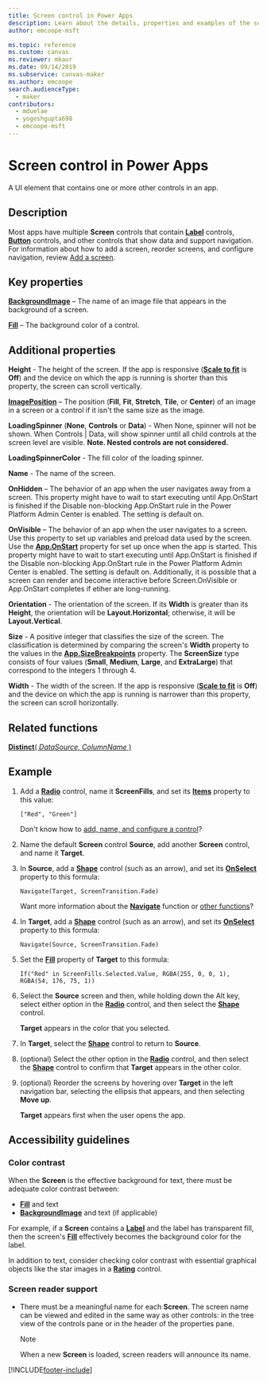 ```yaml
---
title: Screen control in Power Apps
description: Learn about the details, properties and examples of the screen control in Power Apps.
author: emcoope-msft

ms.topic: reference
ms.custom: canvas
ms.reviewer: mkaur
ms.date: 09/14/2019
ms.subservice: canvas-maker
ms.author: emcoope
search.audienceType: 
  - maker
contributors:
  - mduelae
  - yogeshgupta698
  - emcoope-msft
---
```

# Screen control in Power Apps

A UI element that contains one or more other controls in an app.

## Description

Most apps have multiple **Screen** controls that contain **[Label](control-text-box.md)** controls, **[Button](control-button.md)** controls, and other controls that show data and support navigation. For information about how to add a screen, reorder screens, and configure navigation, review [Add a screen](../add-screen-context-variables.md).

## Key properties

**[BackgroundImage](properties-visual.md)** – The name of an image file that appears in the background of a screen.

**[Fill](properties-color-border.md)** – The background color of a control.

## Additional properties

**Height** - The height of the screen. If the app is responsive ([**Scale to fit**](../set-aspect-ratio-portrait-landscape.md#change-screen-size-and-orientation) is **Off**) and the device on which the app is running is shorter than this property, the screen can scroll vertically.

**[ImagePosition](properties-visual.md)** – The position (**Fill**, **Fit**, **Stretch**, **Tile**, or **Center**) of an image in a screen or a control if it isn't the same size as the image.

**LoadingSpinner** (**None**, **Controls** or **Data**) - When None, spinner will not be shown. When Controls | Data, will show  spinner until all child controls at the screen level are visible. **Note. Nested controls are not considered.**

**LoadingSpinnerColor** - The fill color of the loading spinner.

**Name** - The name of the screen.

**OnHidden** – The behavior of an app when the user navigates away from a screen. This property might have to wait to start executing until App.OnStart is finished if the Disable non-blocking App.OnStart rule in the Power Platform Admin Center is enabled. The setting is default on. 

**OnVisible** – The behavior of an app when the user navigates to a screen.  Use this property to set up variables and preload data used by the screen.  Use the [**App.OnStart**](../functions/object-app.md#onstart-property) property for set up once when the app is started. This property might have to wait to start executing until App.OnStart is finished if the Disable non-blocking App.OnStart rule in the Power Platform Admin Center is enabled. The setting is default on. Additionally, it is possible that a screen can render and become interactive before Screen.OnVisible or App.OnStart completes if etiher are long-running. 

**Orientation** - The orientation of the screen. If its **Width** is greater than its **Height**, the orientation will be **Layout.Horizontal**; otherwise, it will be **Layout.Vertical**.

**Size** - A positive integer that classifies the size of the screen. The classification is determined by comparing the screen's **Width** property to the values in the [**App.SizeBreakpoints**](../functions/signals.md) property. The **ScreenSize** type consists of four values (**Small**, **Medium**, **Large**, and **ExtraLarge**) that correspond to the integers 1 through 4.

**Width** - The width of the screen. If the app is responsive ([**Scale to fit**](../set-aspect-ratio-portrait-landscape.md#change-screen-size-and-orientation) is **Off**) and the device on which the app is running is narrower than this property, the screen can scroll horizontally.

## Related functions

[**Distinct**( *DataSource*, *ColumnName* )](../functions/function-distinct.md)

## Example

1. Add a **[Radio](control-radio.md)** control, name it **ScreenFills**, and set its **[Items](properties-core.md)** property to this value:

    `["Red", "Green"]`

    Don't know how to [add, name, and configure a control](../add-configure-controls.md)?

1. Name the default **Screen** control **Source**, add another **Screen** control, and name it **Target**.

1. In **Source**, add a **[Shape](control-shapes-icons.md)** control (such as an arrow), and set its **[OnSelect](properties-core.md)** property to this formula:

    `Navigate(Target, ScreenTransition.Fade)`

    Want more information about the **[Navigate](../functions/function-navigate.md)** function or [other functions](../formula-reference.md)?

1. In **Target**, add a **[Shape](control-shapes-icons.md)** control (such as an arrow), and set its **[OnSelect](properties-core.md)** property to this formula:

    `Navigate(Source, ScreenTransition.Fade)`

1. Set the **[Fill](properties-color-border.md)** property of **Target** to this formula:

    `If("Red" in ScreenFills.Selected.Value, RGBA(255, 0, 0, 1), RGBA(54, 176, 75, 1))`

1. Select the **Source** screen and then, while holding down the Alt key, select either option in the **[Radio](control-radio.md)** control, and then select the **[Shape](control-shapes-icons.md)** control.

    **Target** appears in the color that you selected.

1. In **Target**, select the **[Shape](control-shapes-icons.md)** control to return to **Source**.

1. (optional) Select the other option in the **[Radio](control-radio.md)** control, and then select the **[Shape](control-shapes-icons.md)** control to confirm that **Target** appears in the other color.

1. (optional) Reorder the screens by hovering over **Target** in the left navigation bar, selecting the ellipsis that appears, and then selecting **Move up**.

    **Target** appears first when the user opens the app.

## Accessibility guidelines

### Color contrast

When the **Screen** is the effective background for text, there must be adequate color contrast between:

- **[Fill](properties-color-border.md)** and text
- **[BackgroundImage](properties-visual.md)** and text (if applicable)

For example, if a **Screen** contains a **[Label](control-text-box.md)** and the label has transparent fill, then the screen's **[Fill](properties-color-border.md)** effectively becomes the background color for the label.

In addition to text, consider checking color contrast with essential graphical objects like the star images in a **[Rating](control-rating.md)** control.

### Screen reader support

- There must be a meaningful name for each **Screen**. The screen name can be viewed and edited in the same way as other controls: in the tree view of the controls pane or in the header of the properties pane.

    > [!NOTE]
  > When a new **Screen** is loaded, screen readers will announce its name.


[!INCLUDE[footer-include](../../../includes/footer-banner.md)]
